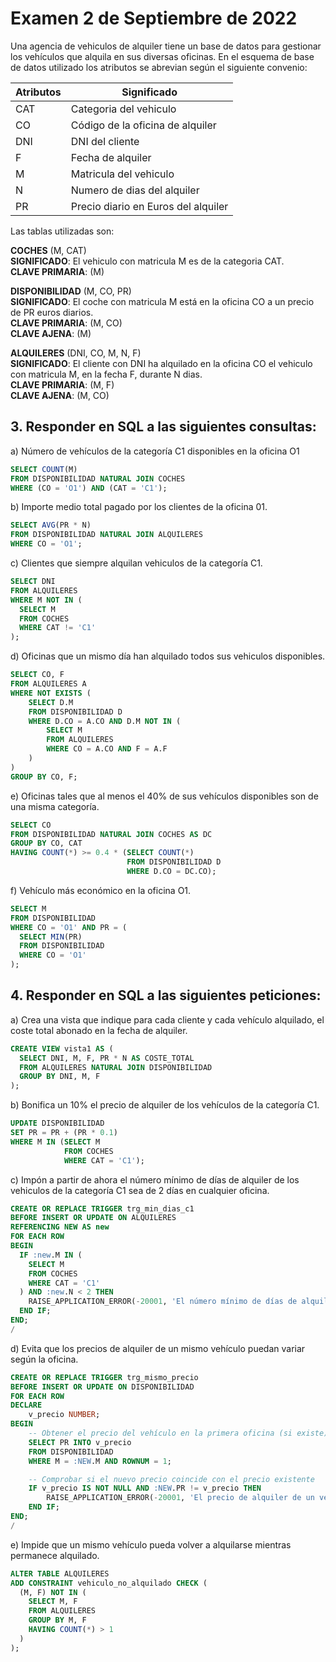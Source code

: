 # Examen 2 de Septiembre de 2022

Una agencia de vehiculos de alquiler tiene un base de datos para gestionar los vehículos que alquila en sus diversas oficinas. En el esquema de base de datos utilizado los atributos se abrevian según el siguiente convenio:

| Atributos | Significado                         |
| --------- | ----------------------------------- |
| CAT       | Categoria del vehiculo              |
| CO        | Código de la oficina de alquiler   |
| DNI       | DNI del cliente                     |
| F         | Fecha de alquiler                   |
| M         | Matricula del vehiculo              |
| N         | Numero de dias del alquiler         |
| PR        | Precio diario en Euros del alquiler |

Las tablas utilizadas son:

**COCHES** (M, CAT)\
**SIGNIFICADO**: El vehiculo con matricula M es de la categoria CAT.\
**CLAVE PRIMARIA**: (M)

**DISPONIBILIDAD** (M, CO, PR)\
**SIGNIFICADO**: El coche con matricula M está en la oficina CO a un precio de PR euros diarios.\
**CLAVE PRIMARIA**: (M, CO)\
**CLAVE AJENA**: (M)

**ALQUILERES** (DNI, CO, M, N, F)\
**SIGNIFICADO**: El cliente con DNI ha alquilado en la oficina CO el vehiculo con matricula M, en la fecha F, durante N dias.\
**CLAVE PRIMARIA**: (M, F)\
**CLAVE AJENA**: (M, CO)

## 3. Responder en SQL a las siguientes consultas:
a) Número de vehículos de la categoría C1 disponibles en la oficina O1
```sql
SELECT COUNT(M)
FROM DISPONIBILIDAD NATURAL JOIN COCHES
WHERE (CO = 'O1') AND (CAT = 'C1');
```

b) Importe medio total pagado por los clientes de la oficina 01.
```sql
SELECT AVG(PR * N)
FROM DISPONIBILIDAD NATURAL JOIN ALQUILERES
WHERE CO = 'O1';
```

c) Clientes que siempre alquilan vehiculos de la categoría C1.
```sql
SELECT DNI
FROM ALQUILERES
WHERE M NOT IN (
  SELECT M
  FROM COCHES
  WHERE CAT != 'C1'
);
```

d) Oficinas que un mismo día han alquilado todos sus vehiculos disponibles.
```sql
SELECT CO, F
FROM ALQUILERES A
WHERE NOT EXISTS (
    SELECT D.M
    FROM DISPONIBILIDAD D
    WHERE D.CO = A.CO AND D.M NOT IN (
        SELECT M
        FROM ALQUILERES
        WHERE CO = A.CO AND F = A.F
    )
)
GROUP BY CO, F;
```

e) Oficinas tales que al menos el 40% de sus vehículos disponibles son de una misma categoría.
```sql
SELECT CO
FROM DISPONIBILIDAD NATURAL JOIN COCHES AS DC
GROUP BY CO, CAT
HAVING COUNT(*) >= 0.4 * (SELECT COUNT(*)
                          FROM DISPONIBILIDAD D
                          WHERE D.CO = DC.CO);
```

f) Vehículo más económico en la oficina O1.
```sql
SELECT M
FROM DISPONIBILIDAD
WHERE CO = 'O1' AND PR = (
  SELECT MIN(PR) 
  FROM DISPONIBILIDAD 
  WHERE CO = 'O1'
);
```

## 4. Responder en SQL a las siguientes peticiones:
a) Crea una vista que indique para cada cliente y cada vehículo alquilado, el coste total abonado en la fecha de alquiler.
```sql
CREATE VIEW vista1 AS (
  SELECT DNI, M, F, PR * N AS COSTE_TOTAL
  FROM ALQUILERES NATURAL JOIN DISPONIBILIDAD
  GROUP BY DNI, M, F
);
```

b) Bonifica un 10% el precio de alquiler de los vehículos de la categoría C1.
```sql
UPDATE DISPONIBILIDAD
SET PR = PR + (PR * 0.1)
WHERE M IN (SELECT M
            FROM COCHES
            WHERE CAT = 'C1');
```

c) Impón a partir de ahora el número mínimo de días de alquiler de los vehiculos de la categoría C1 sea de 2 días en cualquier oficina.
```sql
CREATE OR REPLACE TRIGGER trg_min_dias_c1
BEFORE INSERT OR UPDATE ON ALQUILERES
REFERENCING NEW AS new
FOR EACH ROW
BEGIN
  IF :new.M IN (
    SELECT M
    FROM COCHES
    WHERE CAT = 'C1'
  ) AND :new.N < 2 THEN
    RAISE_APPLICATION_ERROR(-20001, 'El número mínimo de días de alquiler de los vehiculos de la categoría C1 es de 2 días.');
  END IF;
END;
/
```

d) Evita que los precios de alquiler de un mismo vehículo puedan variar según la oficina.
```sql
CREATE OR REPLACE TRIGGER trg_mismo_precio
BEFORE INSERT OR UPDATE ON DISPONIBILIDAD
FOR EACH ROW
DECLARE
    v_precio NUMBER;
BEGIN
    -- Obtener el precio del vehículo en la primera oficina (si existe)
    SELECT PR INTO v_precio
    FROM DISPONIBILIDAD
    WHERE M = :NEW.M AND ROWNUM = 1;

    -- Comprobar si el nuevo precio coincide con el precio existente
    IF v_precio IS NOT NULL AND :NEW.PR != v_precio THEN
        RAISE_APPLICATION_ERROR(-20001, 'El precio de alquiler de un vehículo no puede variar según la oficina.');
    END IF;
END;
/
```

e) Impide que un mismo vehículo pueda volver a alquilarse mientras permanece alquilado.
```sql
ALTER TABLE ALQUILERES
ADD CONSTRAINT vehiculo_no_alquilado CHECK (
  (M, F) NOT IN (
    SELECT M, F
    FROM ALQUILERES
    GROUP BY M, F
    HAVING COUNT(*) > 1
  )
);
```